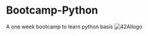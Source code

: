 # Bootcamp-Python
A one week bootcamp to learn python basis
![42AIlogo](https://camo.githubusercontent.com/8dddf4388621f9eb5745096c6cd1134cd9aef9857cef5c70b380c22a4b38ffbf/68747470733a2f2f692e696d6775722e636f6d2f4e4a64467074552e6a7067)

